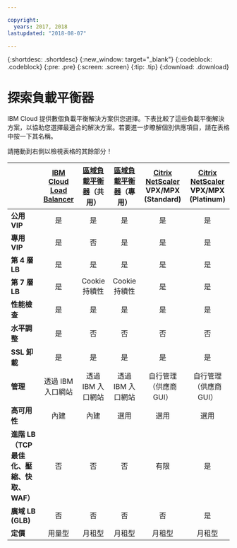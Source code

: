 ```yaml
---

copyright:
  years: 2017, 2018
lastupdated: "2018-08-07"

---
```


{:shortdesc: .shortdesc}
{:new_window: target="_blank"}
{:codeblock: .codeblock}
{:pre: .pre}
{:screen: .screen}
{:tip: .tip}
{:download: .download}

# 探索負載平衡器

IBM Cloud 提供數個負載平衡解決方案供您選擇。下表比較了這些負載平衡解決方案，以協助您選擇最適合的解決方案。若要進一步瞭解個別供應項目，請在表格中按一下其名稱。 

請捲動到右側以檢視表格的其餘部分！


|        |[IBM Cloud Load Balancer](../../infrastructure/loadbalancer-service/getting-started.html#getting-started)|[區域負載平衡器](../../infrastructure/local-load-balancer/getting-started.html#getting-started)（共用）|[區域負載平衡器](../../infrastructure/local-load-balancer/getting-started.html#getting-started)（專用）|[Citrix NetScaler](../../infrastructure/citrix-netscaler-vpx/getting-started.html#getting-started-with-citrix-netscaler) VPX/MPX (Standard)|[Citrix NetScaler](../../infrastructure/citrix-netscaler-vpx/getting-started.html#getting-started-with-citrix-netscaler) VPX/MPX (Platinum) |
|------- | :------: | :------: | :------: | :------: | :------: |
|**公用 VIP**|是|是|是|是|是|
|**專用 VIP**|是|否|是|是|是|
|**第 4 層 LB**|是|是|是|是|是|
|**第 7 層 LB**|是|Cookie 持續性|Cookie 持續性|是|是|
|**性能檢查**|是|是|是|是|是|
|**水平調整**|是|否|否|否|否|
|**SSL 卸載**|是|是|是|是|是|
|**管理**|透過 IBM 入口網站|透過 IBM 入口網站|透過 IBM 入口網站|自行管理（供應商 GUI）|自行管理（供應商 GUI）|
|**高可用性**|內建|內建|選用|選用|選用|
|**進階 LB（TCP 最佳化、壓縮、快取、WAF）**|否|否|否|有限|是|
|**廣域 LB (GLB)**|否|否|否|否|是|
|**定價**|用量型|月租型|月租型|月租型|月租型|
